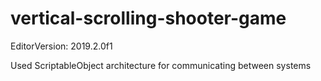 # vertical-scrolling-shooter-game

EditorVersion: 2019.2.0f1

Used ScriptableObject architecture for communicating between systems
